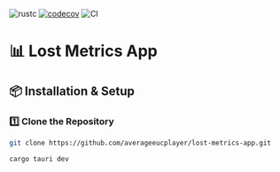 ![rustc](https://img.shields.io/badge/rustc-1.85.0-blue.svg)
[![codecov](https://codecov.io/gh/averageeucplayer/lost-metrics-app/graph/badge.svg?token=HHRGYYUNM2)](https://codecov.io/gh/averageeucplayer/lost-metrics-app)
![CI](https://github.com/averageeucplayer/lost-metrics-app/actions/workflows/ci.yml/badge.svg)

# 📊 Lost Metrics App  



## 📦 Installation & Setup

### 1️⃣ **Clone the Repository**

```sh
git clone https://github.com/averageeucplayer/lost-metrics-app.git
```


```
cargo tauri dev
```